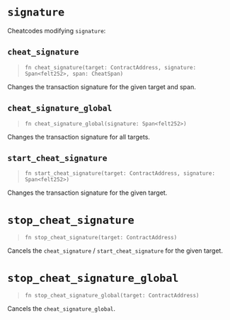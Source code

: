 # `signature`

Cheatcodes modifying `signature`:

## `cheat_signature`
> `fn cheat_signature(target: ContractAddress, signature: Span<felt252>, span: CheatSpan)`

Changes the transaction signature for the given target and span.

## `cheat_signature_global`
> `fn cheat_signature_global(signature: Span<felt252>)`

Changes the transaction signature for all targets.

## `start_cheat_signature`
> `fn start_cheat_signature(target: ContractAddress, signature: Span<felt252>)`

Changes the transaction signature for the given target.

# `stop_cheat_signature`
> `fn stop_cheat_signature(target: ContractAddress)`

Cancels the `cheat_signature` / `start_cheat_signature` for the given target.

# `stop_cheat_signature_global`
> `fn stop_cheat_signature_global(target: ContractAddress)`

Cancels the `cheat_signature_global`.
